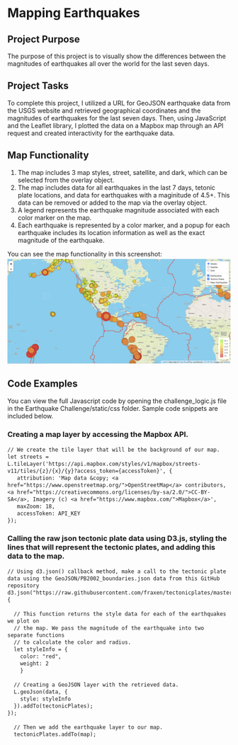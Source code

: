# Mapping Earthquakes

## Project Purpose 
The purpose of this project is to visually show the differences between the magnitudes of earthquakes all over the world for the last seven days.

## Project Tasks
To complete this project, I utilized a URL for GeoJSON earthquake data from the USGS website and retrieved geographical coordinates and the magnitudes of earthquakes for the last seven days. Then, using JavaScript and the Leaflet library, I plotted the data on a Mapbox map through an API request and created interactivity for the earthquake data.

## Map Functionality
1. The map includes 3 map styles, street, satellite, and dark, which can be selected from the overlay object.
2. The map includes data for all earthquakes in the last 7 days, tetonic plate locations, and data for earthquakes with a maginitude of 4.5+. This data can be removed or added to the map via the overlay object.
3. A legend represents the earthquake magnitude associated with each color marker on the map.
4. Each earthquake is represented by a color marker, and a popup for each earthquake includes its location information as well as the exact magnitude of the earthquake.

You can see the map functionality in this screenshot:
 ![Map Image](Earthquake_Challenge/static/map_image.png)
 
 ## Code Examples
 You can view the full Javascript code by opening the challenge_logic.js file in the Earthquake Challenge/static/css folder.
 Sample code snippets are included below.
 
 ### Creating a map layer by accessing the Mapbox API.
 
 ```
 // We create the tile layer that will be the background of our map.
let streets = L.tileLayer('https://api.mapbox.com/styles/v1/mapbox/streets-v11/tiles/{z}/{x}/{y}?access_token={accessToken}', {
	attribution: 'Map data &copy; <a href="https://www.openstreetmap.org/">OpenStreetMap</a> contributors, <a href="https://creativecommons.org/licenses/by-sa/2.0/">CC-BY-SA</a>, Imagery (c) <a href="https://www.mapbox.com/">Mapbox</a>',
	maxZoom: 18,
	accessToken: API_KEY
});

```

### Calling the raw json tectonic plate data using D3.js, styling the lines that will represent the tectonic plates, and adding this data to the map.

```
// Using d3.json() callback method, make a call to the tectonic plate data using the GeoJSON/PB2002_boundaries.json data from this GitHub repository
d3.json("https://raw.githubusercontent.com/fraxen/tectonicplates/master/GeoJSON/PB2002_boundaries.json").then(function(data) {

  // This function returns the style data for each of the earthquakes we plot on
  // the map. We pass the magnitude of the earthquake into two separate functions
  // to calculate the color and radius.
  let styleInfo = {
    color: "red",
    weight: 2
    }

  // Creating a GeoJSON layer with the retrieved data.
  L.geoJson(data, {
    style: styleInfo
  }).addTo(tectonicPlates);
});

  // Then we add the earthquake layer to our map.
  tectonicPlates.addTo(map);
  
  ```
